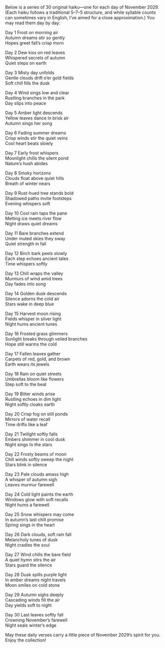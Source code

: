 Below is a series of 30 original haiku—one for each day of November 2029. (Each haiku follows a traditional 5–7–5 structure, and while syllable counts can sometimes vary in English, I’ve aimed for a close approximation.) You may read them day by day:

Day 1
Frost on morning air  
Autumn dreams stir so gently  
Hopes greet fall’s crisp morn

Day 2
Dew kiss on red leaves  
Whispered secrets of autumn  
Quiet steps on earth

Day 3
Misty day unfolds  
Gentle clouds drift o’er gold fields  
Soft chill fills the dusk

Day 4
Wind sings low and clear  
Rustling branches in the park  
Day slips into peace

Day 5
Amber light descends  
Yellow leaves dance in brisk air  
Autumn sings her song

Day 6
Fading summer dreams  
Crisp winds stir the quiet veins  
Cool heart beats slowly

Day 7
Early frost whispers  
Moonlight chills the silent pond  
Nature’s hush abides

Day 8
Smoky horizons  
Clouds float above quiet hills  
Breath of winter nears

Day 9
Rust-hued tree stands bold  
Shadowed paths invite footsteps  
Evening whispers soft

Day 10
Cool rain taps the pane  
Melting ice meets river flow  
Night draws quiet dreams

Day 11
Bare branches extend  
Under muted skies they sway  
Quiet strength in fall

Day 12
Birch bark peels slowly  
Each step echoes ancient tales  
Time whispers softly

Day 13
Chill wraps the valley  
Murmurs of wind amid trees  
Day fades into song

Day 14
Golden dusk descends  
Silence adorns the cold air  
Stars wake in deep blue

Day 15
Harvest moon rising  
Fields whisper in silver light  
Night hums ancient tunes

Day 16
Frosted grass glimmers  
Sunlight breaks through veiled branches  
Hope still warms the cold

Day 17
Fallen leaves gather  
Carpets of red, gold, and brown  
Earth wears its jewels

Day 18
Rain on quiet streets  
Umbrellas bloom like flowers  
Step soft to the beat

Day 19
Bitter winds arise  
Rustling echoes in dim light  
Night softly cloaks earth

Day 20
Crisp fog on still ponds  
Mirrors of water recall  
Time drifts like a leaf

Day 21
Twilight softly falls  
Embers shimmer in cool dusk  
Night sings to the stars

Day 22
Frosty beams of moon  
Chill winds softly sweep the night  
Stars blink in silence

Day 23
Pale clouds amass high  
A whisper of autumn sigh  
Leaves murmur farewell

Day 24
Cold light paints the earth  
Windows glow with soft recalls  
Night hums a farewell

Day 25
Snow whispers may come  
In autumn’s last chill promise  
Spring sings in the heart

Day 26
Dark clouds, soft rain fall  
Melancholy tunes of dusk  
Night cradles the soul

Day 27
Wind chills the bare field  
A quiet hymn stirs the air  
Stars guard the silence

Day 28
Dusk spills purple light  
In amber dreams night travels  
Moon smiles on cold stone

Day 29
Autumn sighs deeply  
Cascading winds fill the air  
Day yields soft to night

Day 30
Last leaves softly fall  
Crowning November’s farewell  
Night seals winter’s edge

May these daily verses carry a little piece of November 2029’s spirit for you. Enjoy the collection!
